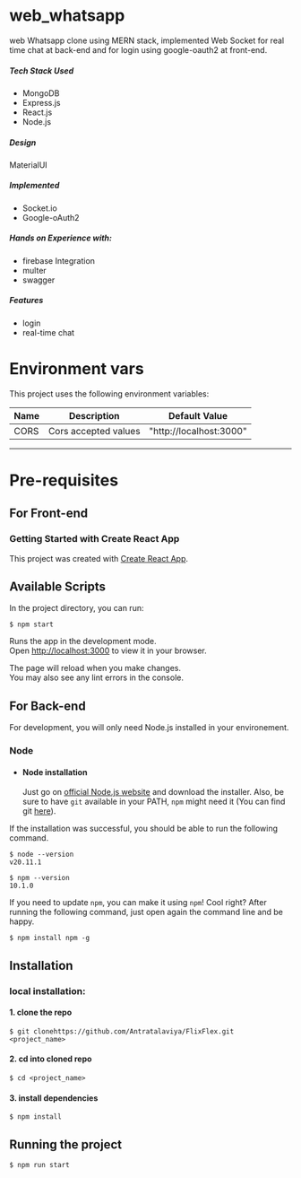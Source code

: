 # web_whatsapp

web Whatsapp clone using MERN stack, implemented Web Socket for real time chat at back-end and for login using google-oauth2 at front-end.

##### Tech Stack Used
- MongoDB
- Express.js
- React.js
- Node.js

##### Design
MaterialUI

##### Implemented
- Socket.io
- Google-oAuth2

##### Hands on Experience with:
- firebase Integration
- multer
- swagger

##### Features
- login
- real-time chat

# Environment vars
This project uses the following environment variables:

| Name                          | Description                         | Default Value                                  |
| ----------------------------- | ------------------------------------| -----------------------------------------------|
|CORS           | Cors accepted values            | "http://localhost:3000"      |

---

# Pre-requisites

## For Front-end

### Getting Started with Create React App

This project was created with [Create React App](https://github.com/facebook/create-react-app).

## Available Scripts

In the project directory, you can run:

    $ npm start

Runs the app in the development mode.\
Open [http://localhost:3000](http://localhost:3000) to view it in your browser.

The page will reload when you make changes.\
You may also see any lint errors in the console.

## For Back-end

For development, you will only need Node.js installed in your environement.

### Node
- #### Node installation

  Just go on [official Node.js website](https://nodejs.org/) and download the installer.
Also, be sure to have `git` available in your PATH, `npm` might need it (You can find git [here](https://git-scm.com/)).

If the installation was successful, you should be able to run the following command.

    $ node --version
    v20.11.1

    $ npm --version
    10.1.0

If you need to update `npm`, you can make it using `npm`! Cool right? After running the following command, just open again the command line and be happy.

    $ npm install npm -g


## Installation

### local installation:
#### 1. clone the repo

    $ git clonehttps://github.com/Antratalaviya/FlixFlex.git <project_name>

#### 2. cd into cloned repo

    $ cd <project_name>

#### 3. install dependencies

    $ npm install   

## Running the project

    $ npm run start  

